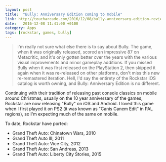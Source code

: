 ```yaml
---
layout: post
title:  "Bully: Anniversary Edition coming to mobile"
link: http://toucharcade.com/2016/12/08/bully-anniversary-edition-review/
date:   2016-12-08 11:41:00 +0100
category: Apps
tags: [rockstar, games, bully]
---
```


>I'm really not sure what else there is to say about Bully. The game, when it was originally released, scored an impressive 87 on Metacritic, and it's only gotten better over the years with the various visual improvements and minor gameplay additions. If you missed Bully when it was first released on the PlayStation 2, then skipped it again when it was re-released on other platforms, don't miss this new re-remastered iteration. Hell, I'd say the entirety of the Rockstar iOS catalog is worth owning, and Bully: Anniversary Edition is no different.

Continuing with their tradition of releasing past console classics on mobile around Christmas, usually on the 10 year anniversary of the games, Rockstar are now releasing "Bully" on iOS and Android. I loved this game when I first played it on PS2 (it was known as "Canis Canem Edit" in PAL regions), so I'm expecting much of the same on mobile. 

To date, Rockstar have ported:

* Grand Theft Auto: Chinatown Wars, 2010
* Grand Theft Auto III, 2011
* Grand Theft Auto: Vice City, 2012
* Grand Theft Auto: San Andreas, 2013
* Grand Theft Auto: Liberty City Stories, 2015
